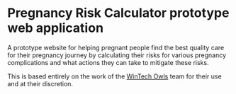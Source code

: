 # Pregnancy Risk Calculator prototype web application

A prototype website for helping pregnant people find the best quality care for their pregnancy journey by calculating their risks for various pregnancy complications and what actions they can take to mitigate these risks.

This is based entirely on the work of the [WinTech Owls](https://communities.sas.com/t5/SAS-Hacker-s-Hub/WinTech-Owls-Risk-Calculator-for-Expecting-Mothers/ta-p/861272) team for their use and at their discretion.
